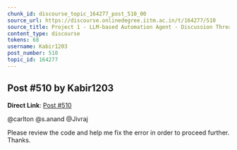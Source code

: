 ```yaml
---
chunk_id: discourse_topic_164277_post_510_00
source_url: https://discourse.onlinedegree.iitm.ac.in/t/164277/510
source_title: Project 1 - LLM-based Automation Agent - Discussion Thread [TDS Jan 2025]
content_type: discourse
tokens: 68
username: Kabir1203
post_number: 510
topic_id: 164277
---
```


## Post #510 by Kabir1203

**Direct Link**: [Post #510](https://discourse.onlinedegree.iitm.ac.in/t/164277/510)

@carlton @s.anand @Jivraj

Please review the code and help me fix the error in order to proceed further. Thanks.
